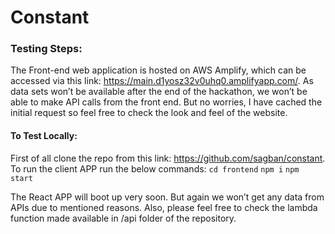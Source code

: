 # Constant

### Testing Steps:

The Front-end web application is hosted on AWS Amplify, which can be accessed via this link: https://main.d1yosz32v0uhq0.amplifyapp.com/. As data sets won’t be available after the end of the hackathon, we won’t be able to make API calls from the front end. But no worries, I have cached the initial request so feel free to check the look and feel of the website.

#### To Test Locally:

First of all clone the repo from this link: https://github.com/sagban/constant.
To run the client APP run the below commands:
`cd frontend`
`npm i`
`npm start`

The React APP will boot up very soon. But again we won’t get any data from APIs due to mentioned reasons. Also, please feel free to check the lambda function made available in /api folder of the repository.
